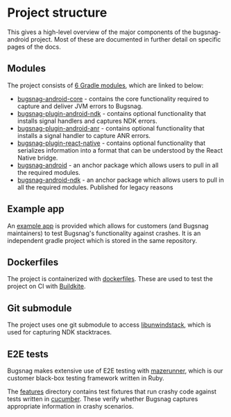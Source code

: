 # Project structure

This gives a high-level overview of the major components of the bugsnag-android project. Most of these are documented in further detail on specific pages of the docs.

## Modules

The project consists of [6 Gradle modules](https://gradle.org/), which are linked to below:

- [bugsnag-android-core](../bugsnag-android-core/README.md) - contains the core functionality required to capture and deliver JVM errors to Bugsnag.
- [bugsnag-plugin-android-ndk](../bugsnag-plugin-android-ndk/README.md) - contains optional functionality that installs signal handlers and captures NDK errors.
- [bugsnag-plugin-android-anr](../bugsnag-plugin-android-ndk/README.md) - contains optional functionality that installs a signal handler to capture ANR errors.
- [bugsnag-plugin-react-native](../bugsnag-plugin-react-native/README.md) - contains optional functionality that serializes information into a format that can be understood by the React Native bridge.
- [bugsnag-android](../bugsnag-android/README.md) - an anchor package which allows users to pull in all the required modules.
- [bugsnag-android-ndk](../bugsnag-android-ndk/README.md) - an anchor package which allows users to pull in all the required modules. Published for legacy reasons

## Example app

An [example app](../examples/sdk-app-example/README.md) is provided which allows for customers (and Bugsnag maintainers) to test Bugsnag's functionality against crashes. It is an independent gradle project which is stored in the same repository.

## Dockerfiles

The project is containerized with [dockerfiles](../dockerfiles). These are used to test the project on CI with [Buildkite](http://buildkite.com/).

## Git submodule

The project uses one git submodule to access [libunwindstack](https://github.com/bugsnag/libunwindstack-ndk), which is used for capturing NDK stacktraces.

## E2E tests

Bugsnag makes extensive use of E2E testing with [mazerunner](https://github.com/bugsnag/maze-runner), which is our customer black-box testing framework written in Ruby.

The [features](../features) directory contains test fixtures that run crashy code against tests written in [cucumber](https://cucumber.io/). These verify whether Bugsnag captures appropriate information in crashy scenarios.

